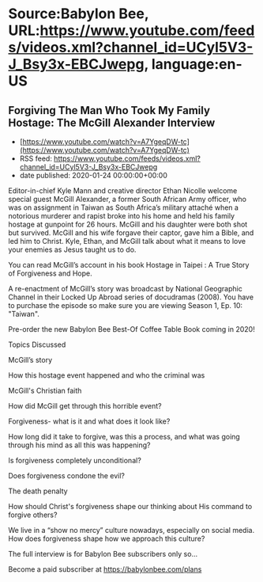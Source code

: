 # Source:Babylon Bee, URL:https://www.youtube.com/feeds/videos.xml?channel_id=UCyl5V3-J_Bsy3x-EBCJwepg, language:en-US

## Forgiving The Man Who Took My Family Hostage: The McGill Alexander Interview
 - [https://www.youtube.com/watch?v=A7YgeqDW-tc](https://www.youtube.com/watch?v=A7YgeqDW-tc)
 - RSS feed: https://www.youtube.com/feeds/videos.xml?channel_id=UCyl5V3-J_Bsy3x-EBCJwepg
 - date published: 2020-01-24 00:00:00+00:00

Editor-in-chief Kyle Mann and creative director Ethan Nicolle welcome special guest McGill Alexander, a former South African Army officer, who was on assignment in Taiwan as South Africa’s military attaché when a notorious murderer and rapist broke into his home and held his family hostage at gunpoint for 26 hours. McGill and his daughter were both shot but survived. McGill and his wife forgave their captor, gave him a Bible, and led him to Christ. Kyle, Ethan, and McGill talk about what it means to love your enemies as Jesus taught us to do.

 You can read McGill’s account in his book  Hostage in Taipei : A True Story of Forgiveness and Hope.

 A re-enactment of McGill’s story was broadcast by National Geographic Channel in their  Locked Up Abroad series of docudramas (2008). You have to purchase the episode so make sure you are viewing Season 1, Ep. 10: "Taiwan".

  Pre-order the new Babylon Bee Best-Of Coffee Table Book coming in 2020!

 Topics Discussed

   McGill’s story

   How this hostage event happened and who the criminal was

   McGill's Christian faith

   How did McGill get through this horrible event?

   Forgiveness- what is it and what does it look like?

   How long did it take to forgive, was this a process, and what was going through his mind as all this was happening?

   Is forgiveness completely unconditional? 

   Does forgiveness condone the evil?

   The death penalty

   How should Christ's forgiveness shape our thinking about His command to forgive others?

   We live in a “show no mercy” culture nowadays, especially on social media. How does forgiveness shape how we approach this culture?

   The full interview is for Babylon Bee subscribers only so...

 Become a paid subscriber at https://babylonbee.com/plans

